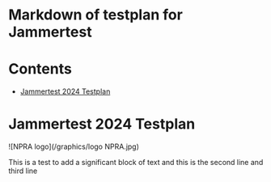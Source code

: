 
Markdown of testplan for Jammertest
===================================

Contents
========

* [Jammertest 2024 Testplan](#jammertest-2024-testplan)

# Jammertest 2024 Testplan
  
![NPRA logo](/graphics/logo NPRA.jpg)

 This is a test to add a significant block of text
                         and this is the second line 
                         and third line
                         